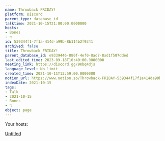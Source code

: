 ```yaml
---
name: Throwback FRIDAY!
platform: Discord
parent_type: database_id
talktime: 2021-10-15T21:00:00.0000000
hosts:
- Bones
- π
id: 539344f1-7f1a-414d-a99b-8b114b2f9341
archived: false
title: Throwback FRIDAY!
parent_database_id: e9339446-880f-4ef0-8ad7-8ad1f507dded
last_edited_time: 2023-09-18T10:49:00.0000000
meeting_link: https://discord.gg/9Kbq4djs
language_level: No limit
created_time: 2021-10-11T13:59:00.0000000
notion_url: https://www.notion.so/Throwback-FRIDAY-539344f17f1a414da99b8b114b2f9341
indexDate: 2021-10-15
tags:
- Talk
- 2021-10-15
- Bones
- π
object: page
---
```




Your hosts:

[Untitled](https://www.notion.so/482e61b02b9c4456b2b4fe86bb7544c6)   





